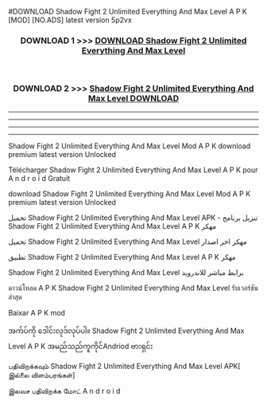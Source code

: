 #DOWNLOAD Shadow Fight 2  Unlimited Everything And Max Level A P K [MOD] [NO.ADS] latest version 5p2vx



<div align="center">

<h3>DOWNLOAD 1 >>> <a href="https://teeasianyam.web.app?sq=Shadow Fight 2  Unlimited Everything And Max Level">DOWNLOAD Shadow Fight 2  Unlimited Everything And Max Level </a></h3><br>

<h3>DOWNLOAD 2 >>> <a href="https://teeasianyam.web.app?sq=Shadow Fight 2  Unlimited Everything And Max Level ">Shadow Fight 2  Unlimited Everything And Max Level  DOWNLOAD </a></h3>

</div>


----------------------------------------------------------

----------------------------------------------------------

----------------------------------------------------------

----------------------------------------------------------


Shadow Fight 2  Unlimited Everything And Max Level  Mod A P K download premium latest version Unlocked

Télécharger Shadow Fight 2  Unlimited Everything And Max Level  A P K pour A n d r o i d Gratuit

download Shadow Fight 2  Unlimited Everything And Max Level  Mod A P K premium latest version Unlocked

تحميل Shadow Fight 2  Unlimited Everything And Max Level  APK - تنزيل برنامج Shadow Fight 2  Unlimited Everything And Max Level  A P K مهكر

تحميل Shadow Fight 2  Unlimited Everything And Max Level  مهكر اخر اصدار

تطبيق Shadow Fight 2  Unlimited Everything And Max Level  A P K مهكر

Shadow Fight 2  Unlimited Everything And Max Level  برابط مباشر للاندرويد

ดาวน์โหลด A P K Shadow Fight 2  Unlimited Everything And Max Level  รับเวอร์ชันล่าสุด

Baixar A P K mod

အက်ပ်ကို ဒေါင်းလုဒ်လုပ်ပါ။ Shadow Fight 2  Unlimited Everything And Max Level  A P K အမည်သည်ကူကိုင်Andriod ဗားရှင်း

பதிவிறக்கவும் Shadow Fight 2  Unlimited Everything And Max Level  APK[ இல்லை விளம்பரங்கள்] 
 
இலவச பதிவிறக்க மோட் A n d r o i d



